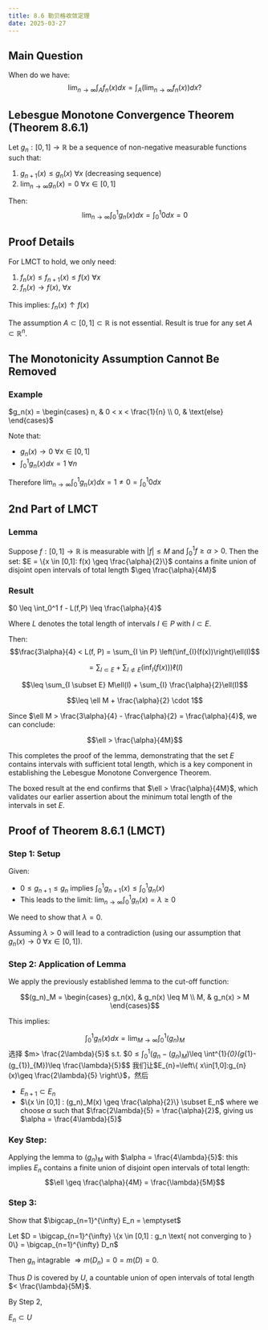 ```yaml
---
title: 8.6 勒贝格收敛定理
date: 2025-03-27
---
```


## Main Question

When do we have:
$$\lim_{n\to\infty}\int_A f_n(x)dx = \int_A(\lim_{n\to\infty}f_n(x))dx?$$

## Lebesgue Monotone Convergence Theorem (Theorem 8.6.1)

Let $g_n: [0,1] \to \mathbb{R}$ be a sequence of non-negative measurable functions such that:

1. $g_{n+1}(x) \leq g_n(x)$ $\forall x$ (decreasing sequence)
2. $\lim_{n\to\infty} g_n(x) = 0$ $\forall x \in [0,1]$

Then:
$$\lim_{n\to\infty}\int_0^1 g_n(x)dx = \int_0^1 0 dx = 0$$

## Proof Details

For LMCT to hold, we only need:

1. $f_n(x) \leq f_{n+1}(x) \leq f(x)$ $\forall x$
2. $f_n(x) \to f(x)$, $\forall x$

This implies: $f_n(x) \uparrow f(x)$

The assumption $A \subset [0,1] \subset \mathbb{R}$ is not essential.
Result is true for any set $A \subset \mathbb{R}^n$.

## The Monotonicity Assumption Cannot Be Removed

### Example
$g_n(x) = \begin{cases}
n, & 0 < x < \frac{1}{n} \\
0, & \text{else}
\end{cases}$

Note that:
- $g_n(x) \to 0$ $\forall x \in [0,1]$
- $\int_0^1 g_n(x)dx = 1$ $\forall n$

Therefore $\lim_{n\to\infty}\int_0^1 g_n(x)dx = 1 \neq 0 = \int_0^1 0 dx$

## 2nd Part of LMCT

### Lemma
Suppose $f: [0,1] \to \mathbb{R}$ is measurable with $|f| \leq M$ and $\int_0^1 f \geq \alpha > 0$. Then the set:
$E = \{x \in [0,1]: f(x) \geq \frac{\alpha}{2}\}$
contains a finite union of disjoint open intervals of total length $\geq \frac{\alpha}{4M}$

### Result
$0 \leq \int_0^1 f - L(f,P) \leq \frac{\alpha}{4}$

Where $L$ denotes the total length of intervals $I \in P$ with $I \subset E$.

Then:
$$\frac{3\alpha}{4} < L(f, P) = \sum_{I \in P} \left(\inf_{I}(f(x))\right)\ell(I)$$

$$= \sum_{I \subset E} + \sum_{I \not\subset E} \left(\inf_{I}(f(x))\right)\ell(I)$$

$$\leq \sum_{I \subset E} M\ell(I) + \sum_{I} \frac{\alpha}{2}\ell(I)$$

$$\leq \ell M + \frac{\alpha}{2} \cdot 1$$

Since $\ell M > \frac{3\alpha}{4} - \frac{\alpha}{2} = \frac{\alpha}{4}$, we can conclude:

$$\ell > \frac{\alpha}{4M}$$

This completes the proof of the lemma, demonstrating that the set $E$ contains intervals with sufficient total length, which is a key component in establishing the Lebesgue Monotone Convergence Theorem.

The boxed result at the end confirms that $\ell > \frac{\alpha}{4M}$, which validates our earlier assertion about the minimum total length of the intervals in set $E$.

## Proof of Theorem 8.6.1 (LMCT)

### Step 1: Setup

Given:
- $0 \leq g_{n+1} \leq g_n$ implies $\int_0^1 g_{n+1}(x) \leq \int_0^1 g_n(x)$
- This leads to the limit: $\lim_{n\to\infty}\int_0^1 g_n(x) = \lambda \geq 0$

We need to show that $\lambda = 0$.

Assuming $\lambda > 0$ will lead to a contradiction (using our assumption that $g_n(x) \to 0$ $\forall x \in [0,1]$).

### Step 2: Application of Lemma

We apply the previously established lemma to the cut-off function:

$$(g_n)_M = \begin{cases}
g_n(x), & g_n(x) \leq M \\
M, & g_n(x) > M
\end{cases}$$

This implies:

$$\int_0^1 g_n(x) dx = \lim_{M \to \infty} \int_0^1 (g_n)_M$$
选择 $m> \frac{2\lambda}{5}$ s.t. 
$$0 \leq \int^{1}_{0}(g_{n}-(g_{n})_{M})$\leq \int^{1}_{0}(g_{1}-(g_{1})_{M})\leq \frac{\lambda}{5}$$
我们让$E_{n}=\left\{ x\in[1,0]:g_{n}(x)\geq \frac{2\lambda}{5} \right\}$，然后
- $E_{n+1}\subset E_{n}$
- $\{x \in [0,1] : (g_n)_M(x) \geq \frac{\alpha}{2}\} \subset E_n$ where we choose $\alpha$ such that $\frac{2\lambda}{5} = \frac{\alpha}{2}$, giving us $\alpha = \frac{4\lambda}{5}$

### Key Step: 
Applying the lemma to $(g_n)_M$ with $\alpha = \frac{4\lambda}{5}$: this implies $E_n$ contains a finite union of disjoint open intervals of total length:
$$\ell \geq \frac{\alpha}{4M} = \frac{\lambda}{5M}$$

### Step 3: 
Show that $\bigcap_{n=1}^{\infty} E_n = \emptyset$

Let $D = \bigcap_{n=1}^{\infty} \{x \in [0,1] : g_n \text{ not converging to } 0\} = \bigcap_{n=1}^{\infty} D_n$

Then $g_{n}$ intagrable
$\Rightarrow m(D_n) = 0 = m(D) = 0$.

Thus $D$ is covered by $U$,
a countable union of open
intervals of total length $< \frac{\lambda}{5M}$.

By Step 2,

$E_n \subset U$